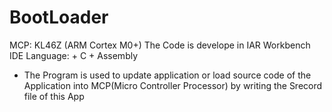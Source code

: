 # BootLoader
  MCP: KL46Z (ARM Cortex M0+)
  The Code is develope in IAR Workbench IDE
  Language: + C
            + Assembly

  - The Program is used to update application or load source code of the Application into MCP(Micro Controller Processor) by writing the Srecord file of this App
